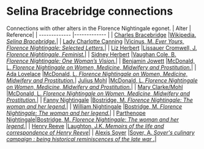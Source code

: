 # Selina Bracebridge connections
Connections with other alters in the Florence Nightingale egonet.
| Alter  | Reference|
| ------------- |------------- |
| [Charles Bracebridge](https://github.com/altealo/FNTest/blob/master/AltersReferences/CharlesBracebridge.md)  |[Wikipedia. *Selina Bracebridge.*](https://en.wikipedia.org/wiki/Selina_Bracebridge)|
| [Lady Charlotte Canning](https://github.com/altealo/FNTest/blob/master/AltersReferences/LadyCharlotteCanning.md)  |[Vicinus, M. *Ever Yours, Florence Nightingale: Selected Letters.*](https://books.google.co.uk/books?id=jaK2lF6mfE8C&pg=PA117&lpg=PA117&dq=Lady+Charlotte+Canning+and+bracebridge&source=bl&ots=cRWXmqt_T2&sig=ACfU3U2Dl6HkS9YfarkhRZzJjduBHosRGA&hl=en&sa=X&ved=2ahUKEwimiZ2KqezkAhW9VBUIHVW6B3EQ6AEwD3oECAcQAQ#v=onepage&q=Lady%20Charlotte%20Canning%20and%20bracebridge&f=false)|
| [Liz Herbert](https://github.com/altealo/FNTest/blob/master/AltersReferences/LizHerbert.md)  |[Lissauer Cromwell, J. *Florence Nightingale, Feminist.*](https://books.google.co.uk/books?id=7SEiqxGoxmMC&pg=PA103&lpg=PA103&dq=SELINA+BRACEBRIDGE+LIZ+HERBERT&source=bl&ots=xhmxZlnWrC&sig=ACfU3U3ToZ3BvPN9j5YFfn-cOAiX1vzHTw&hl=en&sa=X&ved=2ahUKEwjK1O3Tp9HnAhXErHEKHSwcA1gQ6AEwAHoECAcQAQ#v=onepage&q=SELINA%20BRACEBRIDGE%20LIZ%20HERBERT&f=false)|
| [Sidney Herbert](https://github.com/altealo/FNTest/blob/master/AltersReferences/SidneyHerbert.md)  |[Vaughan Cole, B. *Florence Nightingale: One Woman’s Vision.*](http://files.lib.byu.edu/exhibits/nightingale/downloads/HouseofLearningLecture.pdf)|
| [Benjamin Jowett](https://github.com/altealo/FNTest/blob/master/AltersReferences/BenjaminJowett.md) |[McDonald, L. *Florence Nightingale on Women, Medicine, Midwifery and Prostitution.*](https://books.google.co.uk/books?id=Yuh0CwAAQBAJ&pg=PA536&lpg=PA536&dq=bracebridge+and+benjamin+jowett&source=bl&ots=DOCFpw2Yof&sig=ACfU3U1SXNHUCwkXsh72G-MIFjhG4-cRZg&hl=en&sa=X&ved=2ahUKEwjq2-Sm5c7lAhVXPcAKHXbnDdgQ6AEwDnoECAkQAg#v=onepage&q=bracebridge%20and%20benjamin%20jowett&f=false)|
| [Ada Lovelace](https://github.com/altealo/FNTest/blob/master/AltersReferences/AdaLovelace.md)  |[McDonald, L. *Florence Nightingale on Women, Medicine, Midwifery and Prostitution.*](https://books.google.co.uk/books?id=2Lvo9XhNIGMC&pg=PA759&lpg=PA759&dq=ada+lovelace+and+blanche+clough&source=bl&ots=k6PwBu6XU8&sig=ACfU3U3buZtiV7SwjYXcqtaR2uGlO7cFVQ&hl=en&sa=X&ved=2ahUKEwi62duLuNLkAhUIY8AKHWXHCnwQ6AEwCnoECAkQAQ#v=onepage&q=ada%20lovelace%20and%20blanche%20clough&f=false)|
 [Julius Mohl](https://github.com/altealo/FNTest/blob/master/AltersReferences/JuliusMohl.md)  |[McDonald, L. *Florence Nightingale on Women, Medicine, Midwifery and Prostitution.*](https://books.google.co.uk/books?id=Yuh0CwAAQBAJ&pg=PR11&lpg=PR11&dq=julius+mohl+and+charles+bracebridge&source=bl&ots=DOBLqz_Xo9&sig=ACfU3U25SerzdrMuqGjPUirFJ9oTvBFcDQ&hl=en&sa=X&ved=2ahUKEwik3OKQhd7kAhV-REEAHXUECNYQ6AEwA3oECAgQAQ#v=onepage&q=mohl%20bracebridge&f=false)|
| [Mary Clarke/Mohl](https://github.com/altealo/FNTest/blob/master/AltersReferences/MaryClarke.md)  |[McDonald, L. *Florence Nightingale on Women, Medicine, Midwifery and Prostitution.*](https://books.google.co.uk/books?id=Yuh0CwAAQBAJ&pg=PR11&lpg=PR11&)|
| [Fanny Nightingale](https://github.com/altealo/FNTest/blob/master/AltersReferences/FannyNightingale.md)  |[Bostridge, M. *Florence Nightingale: The woman and her legend.*](https://books.google.co.uk/books?id=OsCiBgAAQBAJ&lpg=PR334&pg=PP1#v=onepage&q&f=false)|
| [William Nightingale](https://github.com/altealo/FNTest/blob/master/AltersReferences/WilliamNightingale.md)  |[Bostridge, M. *Florence Nightingale: The woman and her legend.*](https://books.google.co.uk/books?id=OsCiBgAAQBAJ&lpg=PR334&pg=PP1#v=onepage&q&f=false)|
| [Parthenope Nightingale](https://github.com/altealo/FNTest/blob/master/AltersReferences/ParthenopeNightingale.md)|[Bostridge, M. *Florence Nightingale: The woman and her legend.*](https://books.google.co.uk/books?id=OsCiBgAAQBAJ&lpg=PR334&pg=PP1#v=onepage&q&f=false)|
| [Henry Reeve](https://github.com/altealo/FNTest/blob/master/AltersReferences/HenryReeve.md)  |[Laughton, J.K. *Memoirs of the life and correspondence of Henry Reeve*](https://archive.org/details/memoirslifeandc01reevgoog/page/n9/mode/2up)|
| [Alexis Soyer](https://github.com/altealo/FNTest/blob/master/AltersReferences/AlexisSoyer.md)  |[Soyer, A. *Soyer's culinary campaign : being historical reminiscences of the late war .*](https://archive.org/details/soyersculinaryca00soyeuoft/page/n4/mode/2up)|

